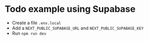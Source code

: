 # Todo example using Supabase

- Create a file `.env.local`
- Add a `NEXT_PUBLIC_SUPABASE_URL` and `NEXT_PUBLIC_SUPABASE_KEY`
- Run `npm run dev`